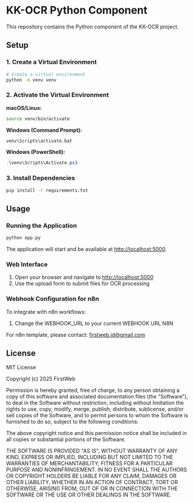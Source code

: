 # KK-OCR Python Component

This repository contains the Python component of the KK-OCR project.

## Setup

### 1. Create a Virtual Environment

```bash
# Create a virtual environment
python -m venv venv
```

### 2. Activate the Virtual Environment

**macOS/Linux:**

```bash
source venv/bin/activate
```

**Windows (Command Prompt):**

```cmd
venv\Scripts\activate.bat
```

**Windows (PowerShell):**

```powershell
.\venv\Scripts\Activate.ps1
```

### 3. Install Dependencies

```bash
pip install -r requirements.txt
```

## Usage

### Running the Application

```bash
python app.py
```

The application will start and be available at [http://localhost:5000](http://localhost:5000).

### Web Interface

1. Open your browser and navigate to [http://localhost:5000](http://localhost:5000)
2. Use the upload form to submit files for OCR processing

### Webhook Configuration for n8n

To integrate with n8n workflows:

1. Change the WEBHOOK_URL to your current WEBHOOK URL N8N

For n8n template, please contact: firstweb.id@gmail.com

## License

MIT License

Copyright (c) 2025 FirstWeb

Permission is hereby granted, free of charge, to any person obtaining a copy
of this software and associated documentation files (the "Software"), to deal
in the Software without restriction, including without limitation the rights
to use, copy, modify, merge, publish, distribute, sublicense, and/or sell
copies of the Software, and to permit persons to whom the Software is
furnished to do so, subject to the following conditions:

The above copyright notice and this permission notice shall be included in all
copies or substantial portions of the Software.

THE SOFTWARE IS PROVIDED "AS IS", WITHOUT WARRANTY OF ANY KIND, EXPRESS OR
IMPLIED, INCLUDING BUT NOT LIMITED TO THE WARRANTIES OF MERCHANTABILITY,
FITNESS FOR A PARTICULAR PURPOSE AND NONINFRINGEMENT. IN NO EVENT SHALL THE
AUTHORS OR COPYRIGHT HOLDERS BE LIABLE FOR ANY CLAIM, DAMAGES OR OTHER
LIABILITY, WHETHER IN AN ACTION OF CONTRACT, TORT OR OTHERWISE, ARISING FROM,
OUT OF OR IN CONNECTION WITH THE SOFTWARE OR THE USE OR OTHER DEALINGS IN THE
SOFTWARE.
